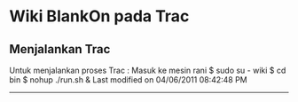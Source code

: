 # Wiki BlankOn pada Trac

## Menjalankan Trac
Untuk menjalankan proses Trac :
Masuk ke mesin rani
    $ sudo su - wiki
    $ cd bin
    $ nohup ./run.sh &
Last modified on 04/06/2011 08:42:48 PM
 
---
 
